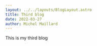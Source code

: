 ```yaml
---
layout: ../../layouts/BlogLayout.astro
title: Third blog
date: 2022-03-27
author: Michel Maillard
---
```


This is my third blog
